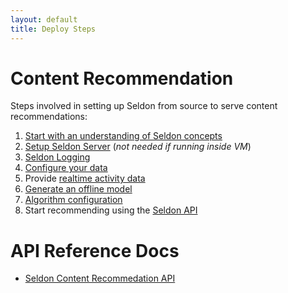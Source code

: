 ```yaml
---
layout: default
title: Deploy Steps
---
```


# Content Recommendation

Steps involved in setting up Seldon from source to serve content recommendations:

 1. [Start with an understanding of Seldon concepts](/concepts.html)
 1. [Setup Seldon Server](/seldon-server-setup.html) (*not needed if running inside VM*)
 1. [Seldon Logging](/seldon-logging.html)
 1. [Configure your data](/item-recommendation-data.html)
 1. Provide [realtime activity data](/realtime-activity-data.html)
 1. [Generate an offline model](/offline-models.html)
 1. [Algorithm configuration](/runtime-recommendation.html)
 1. Start recommending using the [Seldon API](api.html)

# API Reference Docs

 * [Seldon Content Recommedation API](/api.html)

